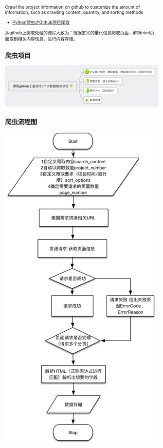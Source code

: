Crawl the project information on github to customize the amount of information, such as crawling content, quantity, and sorting methods

 * [Python爬虫之Github项目爬取](http://ferdbi.com/2017/06/30/Python-Github-Crawler/)

从github上爬取处理的流程大致为：根据定义的量化信息爬取页面、解析html页面取到相关内容信息、进行内容存储。

爬虫项目
-------

![爬虫项目](https://github.com/haochuang/GithubCrawler/blob/master/crawler_1.png "爬虫项目")


爬虫流程图
---------

![爬虫流程图](https://github.com/haochuang/GithubCrawler/blob/master/crawler_2.png "爬虫流程图")
